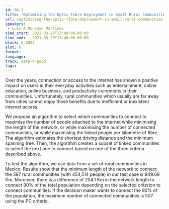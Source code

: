 ```yaml
---
id: B6-2
title: "Optimising the Optic Fibre Deployment in Small Rural Communities: The Case of Mexico"
url: /optimising-the-optic-fibre-deployment-in-small-rural-communities
speakers:
 - Luis A Moncayo Martínez
time_start: 2022-03-29T13:00:00-06:00
time_end:   2021-03-29T13:40:00-06:00
block: b-2022
slot: 6
format: 
language: 
track: data-4-good
tags:
---
```


Over the years, connection or access to the internet has shown a positive impact on users in their everyday activities such as entertainment, online education, online business, and productivity increments in their communities. Unfortunately, rural communities which usually are far away from cities cannot enjoy those benefits due to inefficient or inexistent internet access.

We propose an algorithm to select which communities to connect to maximise the number of people attached to the internet while minimising the length of the network, or while maximising the number of connected communities, or while maximising the linked people per kilometre of fibre. The algorithm estimates the shortest driving distance and the minimum spanning tree. Then, the algorithm creates a subset of linked communities to select the next one to connect based on one of the three criteria described above.

To test the algorithm, we use data from a set of rural communities in Mexico. Results show that the minimum length of the network to connect the 597 rural communities (with 454,514 people) in our test case is 949.09 Km. Moreover, there is a difference of 204.1 Km in the network length to connect 90% of the total population depending on the selected criterion to connect communities. If the decision maker wants to connect the 90% of the population, the maximum number of connected communities is 507 using the PC criterio.

